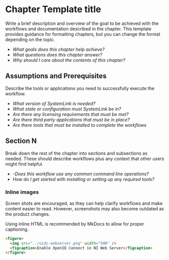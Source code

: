 # Chapter Template title

Write a brief description and overview of the goal to be achieved with the workflows and documentation described in the chapter. This template provides guidance for formatting chapters, but you can change the format depending on the topic.

- *What goals does this chapter help achieve?*
- *What questions does this chapter answer?*
- *Why should I care about the contents of this chapter?*

## Assumptions and Prerequisites

Describe the tools or applications you need to successfully execute the workflow.

- *What version of SystemLink is needed?*
- *What state or configuration must SystemLink be in?*
- *Are there any licensing requirements that must be met?*
- *Are there third party applications that must be in place?*
- *Are there tools that must be installed to complete the workflows*

## Section N

Break down the rest of the chapter into sections and subsections as needed. These should describe workflows plus any context that other users might find helpful.

- *-Does this workflow use any common command line operations?*
- *How do I get started with installing or setting up any required tools?*

### Inline images

Screen shots are encouraged, as they can help clarify workflows and make content easier to read. However, screenshots may also become outdated as the product changes.

Using inline HTML is recommended by MkDocs to allow for proper captioning.

```md
<figure>
  <img src="../oidc-webserver.png" width="500" />
  <figcaption>Enable OpenID Connect in NI Web Server</figcaption>
</figure>
```
